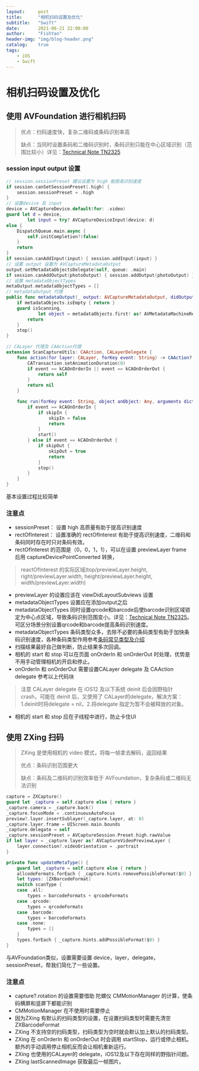 ```yaml
---
layout:     post
title:      "相机扫码设置及优化"
subtitle:   "Swift"
date:       2021-06-21 22:00:00
author:     "FishYan"
header-img: "img/blog-header.png" 
catalog:    true
tags:
    - iOS
    - Swift
---
```


# 相机扫码设置及优化

## 使用 AVFoundation 进行相机扫码
> 优点：扫码速度快，复杂二维码或条码识别率高
>
> 缺点：当同时设置条码和二维码识别时，条码识别只能在中心区域识别（范围比较小）详见：[Technical Note TN2325](https://developer.apple.com/library/ios/technotes/tn2325/_index.html)

### session input output 设置
```swift
// session.sessionPreset 建议设置为 high 能提高识别速度
if session.canSetSessionPreset(.high) {
    session.sessionPreset = .high
}
// 设置device 及 input
device = AVCaptureDevice.default(for: .video)
guard let d = device,
        let input = try? AVCaptureDeviceInput(device: d)
else {
    DispatchQueue.main.async {
        self.initCompletion?(false)
    }
    return
}
if session.canAddInput(input) { session.addInput(input) }
// 设置 output 设置为 AVCaptureMetadataOutput 
output.setMetadataObjectsDelegate(self, queue: .main)
if session.canAddOutput(photoOutput) { session.addOutput(photoOutput) }
// 设置 metadataObjectTypes
metaOutput.metadataObjectTypes = []
// metadataOutput 代理
public func metadataOutput(_ output: AVCaptureMetadataOutput, didOutput metadataObjects: [AVMetadataObject], from connection: AVCaptureConnection) {
    if metadataObjects.isEmpty { return }
    guard isScanning,
            let object = metadataObjects.first! as? AVMetadataMachineReadableCodeObject else {
        return
    }
    stop()
}
```

```swift
// CALayer 代理及 CAAction代理
extension ScanCaptureUtils: CAAction, CALayerDelegate {
    func action(for layer: CALayer, forKey event: String) -> CAAction? {
        CATransaction.setAnimationDuration(0)
        if event == kCAOnOrderIn || event == kCAOnOrderOut {
            return self
        }
        return nil
    }

    func run(forKey event: String, object anObject: Any, arguments dict: [AnyHashable: Any]?) {
        if event == kCAOnOrderIn {
            if skipIn {
                skipIn = false
                return
            }
            start()
        } else if event == kCAOnOrderOut {
            if skipOut {
                skipOut = true
                return
            }
            stop()
        }
    }
}
```
基本设置过程比较简单

### 注意点
- sessionPreset： 设置 high 高质量有助于提高识别速度
- rectOfInterest： 设置准确的 rectOfInterest 有助于提高识别速度，二维码和条码同时存在时只对条码有效。
- rectOfInterest 的范围是（0，0，1，1），可以在设置 previewLayer frame 后用 captureDevicePointConverted 转换，
> reactOfInterest 的实际区域(top/previewLayer.height, right/previewLayer.width, height/previewLayer.height, width/previewLayer.width)
- previewLayer 的设置应该在 viewDidLayoutSubviews 设置
- metadataObjectTypes 设置应在添加output之后
- metadataObjectTypes 同时设置qrcode和barcode后使barcode识别区域锁定为中心点区域，导致条码识别范围变小。详见：[Technical Note TN2325](https://developer.apple.com/library/ios/technotes/tn2325/_index.html)。可区分场景分别设置qrcode和barcode提高条码识别速度。
- metadataObjectTypes 条码类型众多，去除不必要的条码类型有助于加快条码识别速度，各种条码类型作用参考[条码常见类型及介绍](http://www.360doc.com/content/10/0930/10/2253571_57491150.shtml)
- 扫描结果最好自己做判断，防止结果多次回调。
- 相机的 start 和 stop 可以在页面 onOrderIn 和 onOrderOut 时处理，优势是不用手动管理相机的开启和停止。
- onOrderIn 和 onOrderOut 需要设置CALayer delegate 及 CAAction delegate 参考以上代码块
> 注意 CALayer delegate 在 iOS12 及以下系统 deinit 后会因野指针 crash，可能在 deinit 后，又使用了 CALayer的delegate，解决方案：1.deinit时将delegate = nil，2.将delegate 指定为暂不会被释放的对象。
- 相机的 start 和 stop 应在子线程中进行，防止卡住UI


## 使用 ZXing 扫码
> ZXing 是使用相机的 video 模式，将每一帧拿去解码，返回结果
>
> 优点：条码识别范围更大
>
> 缺点：条码及二维码的识别效率低于 AVFoundation，复杂条码或二维码无法识别

```swift
capture = ZXCapture()
guard let _capture = self.capture else { return }
_capture.camera = _capture.back()
_capture.focusMode = .continuousAutoFocus
preview?.layer.insertSublayer(_capture.layer, at: 0)
_capture.layer.frame = UIScreen.main.bounds
_capture.delegate = self
_capture.sessionPreset = AVCaptureSession.Preset.high.rawValue
if let layer = _capture.layer as? AVCaptureVideoPreviewLayer {
    layer.connection?.videoOrientation = .portrait
}
```

```swift
private func updateMetaType() {
    guard let _capture = self.capture else { return }
    allcodeFormats.forEach { _capture.hints.removePossibleFormat($0) }
    let types: [ZXBarcodeFormat]
    switch scanType {
    case .all:
        types = barcodeFormats + qrcodeFormats
    case .qrcode:
        types = qrcodeFormats
    case .barcode:
        types = barcodeFormats
    case .none:
        types = []
    }
    types.forEach { _capture.hints.addPossibleFormat($0) }
}
```

与AVFoundation类似，设置需要设置 device，layer，delegate，sessionPreset，帮我们简化了一些设置。

### 注意点
- capture?.rotation 的设置需要借助 陀螺仪 CMMotionManager 的计算，使条码横屏和竖屏下都能识别
- CMMotionManager 在不使用时需要停止
- 因为ZXing 有默认的扫码类型的设置，在设置扫码类型时需要先清空 ZXBarcodeFormat 
- ZXing 不支持空的扫码类型，扫码类型为空时就会默认加上默认的扫码类型。
- ZXing 在 onOrderIn 和 onOrderOut 时会调用 startStop，运行或停止相机。额外的手动调用停止相机反而会让相机重新运行。
- ZXing 也使用的CALayer的 delegate，iOS12及以下存在同样的野指针问题。
- ZXing lastScannedImage 获取最后一帧图片。